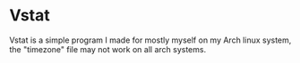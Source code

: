 # Vstat
Vstat is a simple program I made for mostly myself on my Arch linux system, the "timezone" file may not work on all arch systems.
